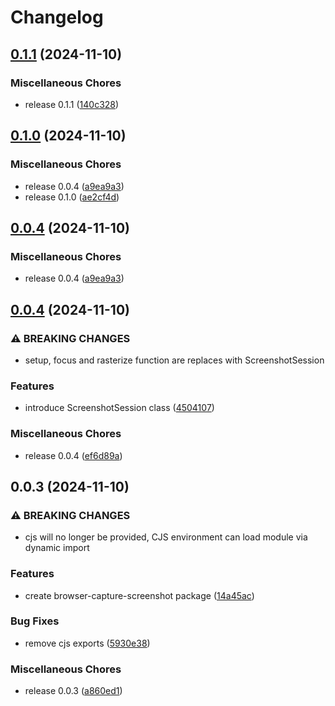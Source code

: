 # Changelog

## [0.1.1](https://github.com/amoshydra/browser-capture-screenshot/compare/v0.1.0...v0.1.1) (2024-11-10)


### Miscellaneous Chores

* release 0.1.1 ([140c328](https://github.com/amoshydra/browser-capture-screenshot/commit/140c32889615e221a913b100060c51a5b44cf72c))

## [0.1.0](https://github.com/amoshydra/browser-capture-screenshot/compare/v0.0.4...v0.1.0) (2024-11-10)


### Miscellaneous Chores

* release 0.0.4 ([a9ea9a3](https://github.com/amoshydra/browser-capture-screenshot/commit/a9ea9a3964132281e88aeaab466b7d5a938d1f6e))
* release 0.1.0 ([ae2cf4d](https://github.com/amoshydra/browser-capture-screenshot/commit/ae2cf4df6eb226c8267bd7c825f18397f5730aef))

## [0.0.4](https://github.com/amoshydra/browser-capture-screenshot/compare/v0.0.4...v0.0.4) (2024-11-10)


### Miscellaneous Chores

* release 0.0.4 ([a9ea9a3](https://github.com/amoshydra/browser-capture-screenshot/commit/a9ea9a3964132281e88aeaab466b7d5a938d1f6e))

## [0.0.4](https://github.com/amoshydra/browser-capture-screenshot/compare/v0.0.3...v0.0.4) (2024-11-10)


### ⚠ BREAKING CHANGES

* setup, focus and rasterize function are replaces with ScreenshotSession

### Features

* introduce ScreenshotSession class ([4504107](https://github.com/amoshydra/browser-capture-screenshot/commit/45041078517eab55753d2adfcb4a14c0f0800492))


### Miscellaneous Chores

* release 0.0.4 ([ef6d89a](https://github.com/amoshydra/browser-capture-screenshot/commit/ef6d89ab50851f94e124d94595026a609c08afa8))

## 0.0.3 (2024-11-10)


### ⚠ BREAKING CHANGES

* cjs will no longer be provided, CJS environment can load module via dynamic import

### Features

* create browser-capture-screenshot package ([14a45ac](https://github.com/amoshydra/browser-capture-screenshot/commit/14a45acde1261f99e551016a42bca2094060c3f8))


### Bug Fixes

* remove cjs exports ([5930e38](https://github.com/amoshydra/browser-capture-screenshot/commit/5930e38a85fc30233d0dfa4bb86bce15a3ad286b))


### Miscellaneous Chores

* release 0.0.3 ([a860ed1](https://github.com/amoshydra/browser-capture-screenshot/commit/a860ed189705a3dfcc4456f1e2ee09398b358853))
